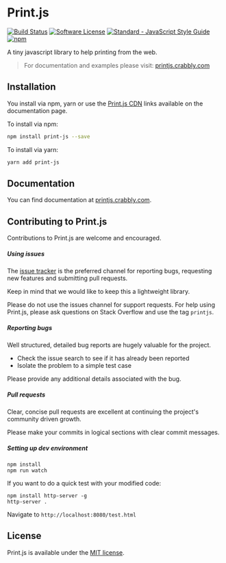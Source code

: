 # Print.js

[![Build Status](https://travis-ci.org/crabbly/Print.js.svg?branch=master)](https://travis-ci.org/crabbly/Print.js) [![Software License](https://img.shields.io/badge/license-MIT-brightgreen.svg?style=flat)](LICENSE) [![Standard - JavaScript Style Guide](https://img.shields.io/badge/code%20style-standard-brightgreen.svg)](http://standardjs.com/) [![npm](https://img.shields.io/npm/v/print-js.svg)](https://www.npmjs.com/package/print-js)

A tiny javascript library to help printing from the web.

>For documentation and examples please visit: [printjs.crabbly.com](http://printjs.crabbly.com)


## Installation

You install via npm, yarn or use the [Print.js CDN](http://printjs.crabbly.com/#cdn) links available on the documentation page.

To install via npm:

```bash
npm install print-js --save
```

To install via yarn:

```bash
yarn add print-js
```

## Documentation

You can find documentation at [printjs.crabbly.com](http://printjs.crabbly.com/#documentation).


## Contributing to Print.js

Contributions to Print.js are welcome and encouraged.


##### Using issues

The [issue tracker](https://github.com/crabbly/Print.js/issues) is the preferred channel for reporting bugs, requesting new features and submitting pull requests.

Keep in mind that we would like to keep this a lightweight library.

Please do not use the issues channel for support requests. For help using Print.js, please ask questions on Stack Overflow and use the tag `printjs`.


##### Reporting bugs

Well structured, detailed bug reports are hugely valuable for the project.

 - Check the issue search to see if it has already been reported
 - Isolate the problem to a simple test case

Please provide any additional details associated with the bug.


##### Pull requests

Clear, concise pull requests are excellent at continuing the project's community driven growth.  

Please make your commits in logical sections with clear commit messages.  

##### Setting up dev environment

```
npm install
npm run watch
```

If you want to do a quick test with your modified code:

```
npm install http-server -g
http-server .
```

Navigate to `http://localhost:8080/test.html`


## License

Print.js is available under the [MIT license](https://github.com/crabbly/Print.js/blob/master/LICENSE).
